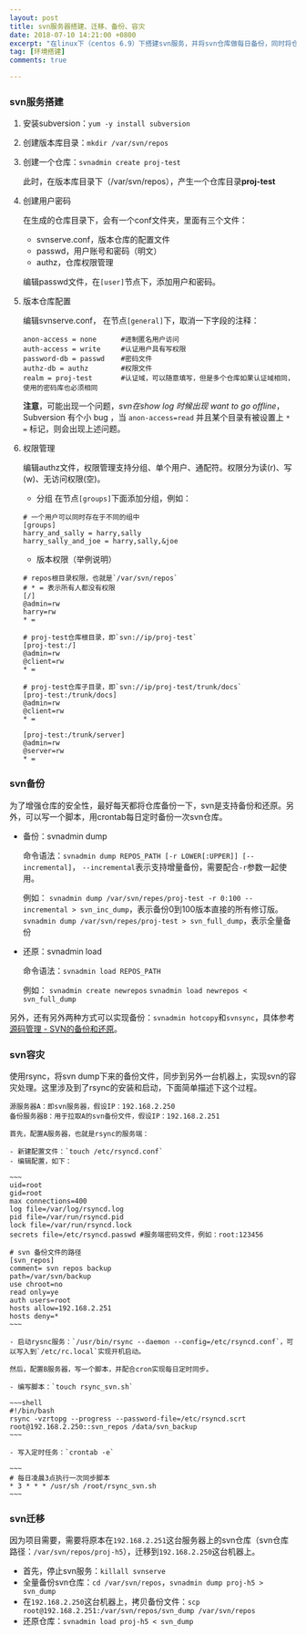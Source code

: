 ```yaml
---
layout: post
title: svn服务器搭建、迁移、备份、容灾
date: 2018-07-10 14:21:00 +0800
excerpt: "在linux下（centos 6.9）下搭建svn服务，并将svn仓库做每日备份，同时将仓库备份同步到其他主机，做容灾处理。另外，本文也记录如何将仓库从一台机器迁移到另外一台机器。"
tag: [环境搭建]
comments: true

---
```



### svn服务搭建

1. 安装subversion：`yum -y install subversion`
2. 创建版本库目录：`mkdir /var/svn/repos`
3. 创建一个仓库：`svnadmin create proj-test`

	此时，在版本库目录下（/var/svn/repos），产生一个仓库目录**proj-test**
4. 创建用户密码

	在生成的仓库目录下，会有一个conf文件夹，里面有三个文件：

	- svnserve.conf，版本仓库的配置文件
	- passwd，用户账号和密码（明文）
	- authz，仓库权限管理

	编辑passwd文件，在`[user]`节点下，添加用户和密码。

5. 版本仓库配置

	编辑svnserve.conf， 在节点`[general]`下，取消一下字段的注释：

	~~~
	anon-access = none  	#进制匿名用户访问
	auth-access = write 	#认证用户具有写权限
	password-db = passwd 	#密码文件
	authz-db = authz 		#权限文件
	realm = proj-test 		#认证域，可以随意填写，但是多个仓库如果认证域相同，使用的密码库也必须相同
	~~~

	**注意**，可能出现一个问题，*svn在show log 时候出现 want to go offline*，
	Subversion 有个小 bug ，当 `anon-access=read` 并且某个目录有被设置上 `* =` 标记，则会出现上述问题。
	
6. 权限管理

	编辑authz文件，权限管理支持分组、单个用户、通配符。权限分为读(r)、写(w)、无访问权限(空)。

	- 分组
	在节点`[groups]`下面添加分组，例如：

	~~~
	# 一个用户可以同时存在于不同的组中
	[groups]
	harry_and_sally = harry,sally
	harry_sally_and_joe = harry,sally,&joe
	~~~

	- 版本权限（举例说明）
	
	~~~
	# repos根目录权限，也就是`/var/svn/repos`
	# * = 表示所有人都没有权限
 	[/]
 	@admin=rw
 	harry=rw
 	* =

 	# proj-test仓库根目录，即`svn://ip/proj-test`
 	[proj-test:/]
 	@admin=rw
 	@client=rw
 	* =

 	# proj-test仓库子目录，即`svn://ip/proj-test/trunk/docs`
 	[proj-test:/trunk/docs]
 	@admin=rw
 	@client=rw
 	* =

 	[proj-test:/trunk/server]
 	@admin=rw
 	@server=rw
 	* =
	~~~

### svn备份

为了增强仓库的安全性，最好每天都将仓库备份一下，svn是支持备份和还原。另外，可以写一个脚本，用crontab每日定时备份一次svn仓库。

- 备份：svnadmin dump

	命令语法：`svnadmin dump REPOS_PATH [-r LOWER[:UPPER]] [--incremental]`， `--incremental`表示支持增量备份，需要配合`-r`参数一起使用。

	例如：
	`svnadmin dump /var/svn/repes/proj-test -r 0:100 --incremental > svn_inc_dump`，表示备份0到100版本直接的所有修订版。
	`svnadmin dump /var/svn/repes/proj-test > svn_full_dump`，表示全量备份


- 还原：svnadmin load

	命令语法：`svnadmin load REPOS_PATH`

	例如：
	`svnadmin create newrepos`
	`svnadmin load newrepos < svn_full_dump`


另外，还有另外两种方式可以实现备份：`svnadmin hotcopy`和`svnsync`，具体参考[源码管理 - SVN的备份和还原](http://www.cnblogs.com/itech/archive/2011/10/11/2206988.html)。

### svn容灾

使用rsync，将svn dump下来的备份文件，同步到另外一台机器上，实现svn的容灾处理。这里涉及到了rsync的安装和启动，下面简单描述下这个过程。

	源服务器A：即svn服务器，假设IP：192.168.2.250
	备份服务器B：用于拉取A的svn备份文件，假设IP：192.168.2.251

	首先，配置A服务器，也就是rsync的服务端：

	- 新建配置文件：`touch /etc/rsyncd.conf`
	- 编辑配置，如下：

	~~~
	uid=root
	gid=root
	max connections=400
	log file=/var/log/rsyncd.log
	pid file=/var/run/rsyncd.pid
	lock file=/var/run/rsyncd.lock
	secrets file=/etc/rsyncd.passwd #服务端密码文件，例如：root:123456

	# svn 备份文件的路径
	[svn_repos]
	comment= svn repos backup
	path=/var/svn/backup
	use chroot=no
	read only=ye
	auth users=root
	hosts allow=192.168.2.251
	hosts deny=*
	~~~

	- 启动rysnc服务：`/usr/bin/rsync --daemon --config=/etc/rsyncd.conf`，可以写入到`/etc/rc.local`实现开机启动。

	然后，配置B服务器，写一个脚本，并配合cron实现每日定时同步。

	- 编写脚本：`touch rsync_svn.sh`

	~~~shell
	#!/bin/bash
	rsync -vzrtopg --progress --password-file=/etc/rsyncd.scrt root@192.168.2.250::svn_repos /data/svn_backup
	~~~

	- 写入定时任务：`crontab -e`

	~~~
	# 每日凌晨3点执行一次同步脚本
	* 3 * * * /usr/sh /root/rsync_svn.sh
	~~~

### svn迁移

因为项目需要，需要将原本在`192.168.2.251`这台服务器上的svn仓库（svn仓库路径：`/var/svn/repos/proj-h5`），迁移到`192.168.2.250`这台机器上。

- 首先，停止svn服务：`killall svnserve`
- 全量备份svn仓库：`cd /var/svn/repos`，`svnadmin dump proj-h5 > svn_dump`
- 在`192.168.2.250`这台机器上，拷贝备份文件：`scp root@192.168.2.251:/var/svn/repos/svn_dump /var/svn/repos`
- 还原仓库：`svnadmin load proj-h5 < svn_dump `
